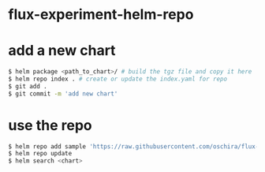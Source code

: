 # flux-experiment-helm-repo

# add a new chart

```bash
$ helm package <path_to_chart>/ # build the tgz file and copy it here
$ helm repo index . # create or update the index.yaml for repo
$ git add .
$ git commit -m 'add new chart'
```

# use the repo

```bash
$ helm repo add sample 'https://raw.githubusercontent.com/oschira/flux-experiment-helm-repo/master/'
$ helm repo update
$ helm search <chart>
```
